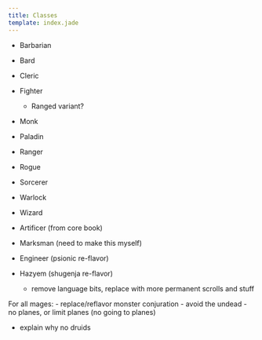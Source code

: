 ```yaml
---
title: Classes
template: index.jade
---
```

<div class="scratchpad">

- Barbarian
- Bard
- Cleric
- Fighter
    - Ranged variant?
- Monk
- Paladin
- Ranger
- Rogue
- Sorcerer
- Warlock
- Wizard

- Artificer (from core book)
- Marksman (need to make this myself)
- Engineer (psionic re-flavor)
- Hazyem (shugenja re-flavor)
    - remove language bits, replace with more permanent scrolls and stuff

For all mages:
    - replace/reflavor monster conjuration
    - avoid the undead
    - no planes, or limit planes (no going to planes)

- explain why no druids
</div>